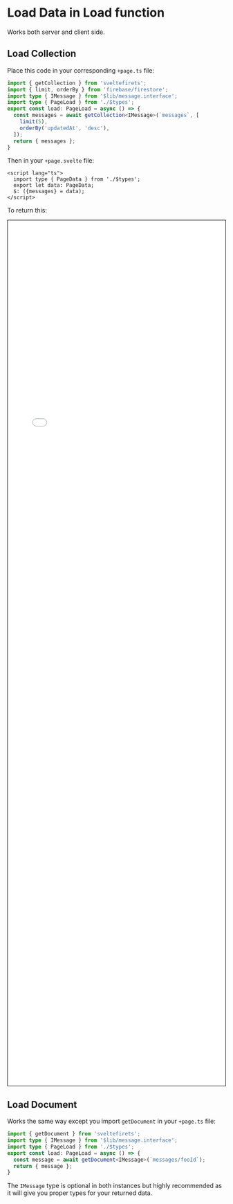 <!-- prettier-ignore -->
# Load Data in Load function

Works both server and client side.

## Load Collection

Place this code in your corresponding `+page.ts` file:

```ts
import { getCollection } from 'sveltefirets';
import { limit, orderBy } from 'firebase/firestore';
import type { IMessage } from '$lib/message.interface';
import type { PageLoad } from './$types';
export const load: PageLoad = async () => {
  const messages = await getCollection<IMessage>(`messages`, [
    limit(5),
    orderBy('updatedAt', 'desc'),
  ]);
  return { messages };
}
```

Then in your `+page.svelte` file:

```svelte
<script lang="ts">
  import type { PageData } from './$types';
  export let data: PageData;
  $: ({messages} = data);
</script>
```

To return this:

<!-- <pre>{JSON.stringify(messages, null, 1)}</pre> -->

<iframe src="/demo/messages" style="width: 100%; height: 50vh; border: 1px solid black;"></iframe>

<!-- Refresh to see the flash of objects rearranging as the client side Firestore fetched, updated the content (and also cached). (needs refresh button placed on iframe) -->

## Load Document

Works the same way except you import `getDocument` in your `+page.ts` file:

```ts
import { getDocument } from 'sveltefirets';
import type { IMessage } from '$lib/message.interface';
import type { PageLoad } from './$types';
export const load: PageLoad = async () => {
  const message = await getDocument<IMessage>(`messages/fooId`);
  return { message };
}
```

The `IMessage` type is optional in both instances but highly recommended as it will give you proper types for your returned data.
